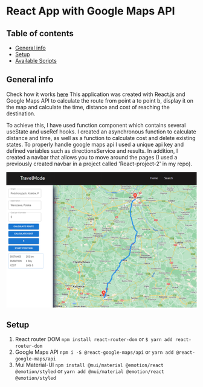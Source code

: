 # React App with Google Maps API

## Table of contents
* [General info](#general-info)
* [Setup](#setup)
* [Available Scripts](#available-scripts)

## General info

Check how it works [here](https://wk-project-6.netlify.app)
This application was created with React.js and Google Maps API to calculate the route from point a to point b, display it on the map and calculate the time, distance and cost of reaching the destination.

To achieve this, I have used function component which contains several useState and useRef hooks. I created an asynchronous function to calculate distance and time, as well as a function to calculate cost and delete existing states. To properly handle google maps api I used a unique api key and defined variables such as directionsService and results. In addition, I created a navbar that allows you to move around the pages (I used a previously created navbar in a project called 'React-project-2' in my repo).

![preview1](./public/preview.png)
## Setup

1. React router DOM `npm install react-router-dom` or `$ yarn add react-router-dom`
2. Google Maps API `npm i -S @react-google-maps/api` or `yarn add @react-google-maps/api`
3. Mui Material-UI `npm install @mui/material @emotion/react @emotion/styled` or `yarn add @mui/material @emotion/react @emotion/styled`


